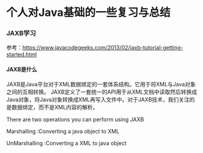 # 个人对Java基础的一些复习与总结


### JAXB学习
参考：https://www.javacodegeeks.com/2013/02/jaxb-tutorial-getting-started.html
#### JAXB是什么
JAXB是Java平台对于XML数据绑定的一套体系结构。它用于将XML与Java对象之间的互相转换。
JAXB定义了一套统一的API用于从XML文档中读取然后转换成Java对象，将Java对象转换成XML再写入文件中。对于JAXB技术，我们关注的是数据绑定，而不是XML内容的解析。

There are two operations you can perform using JAXB

Marshalling :Converting a java object to XML

UnMarshalling :Converting a XML to java object